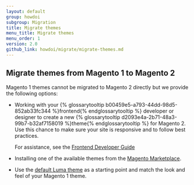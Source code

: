 ```yaml
---
layout: default
group: howdoi
subgroup: Migration
title: Migrate themes
menu_title: Migrate themes
menu_order: 1
version: 2.0
github_link: howdoi/migrate/migrate-themes.md
---
```


## Migrate themes from Magento 1 to Magento 2

Magento 1 themes cannot be migrated to Magento 2 directly but we provide the following options:

* Working with your {% glossarytooltip b00459e5-a793-44dd-98d5-852ab33fc344 %}frontend{% endglossarytooltip %} developer or designer to create a new {% glossarytooltip d2093e4a-2b71-48a3-99b7-b32af7158019 %}theme{% endglossarytooltip %} for Magento 2. Use this chance to make sure your site is responsive and to follow best practices.

	For assistance, see the [Frontend Developer Guide]({{page.baseurl}}/frontend-dev-guide/bk-frontend-dev-guide.html)
* Installing one of the available themes from the <a href="https://marketplace.magento.com/themes.html" target="_blank">Magento Marketplace</a>. 

* Use the [default Luma theme][luma] as a starting point and match the look and feel of your Magento 1 theme.

[luma]: {{site.mage2000url}}app/design/frontend/Magento/luma
